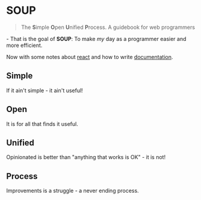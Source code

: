 # SOUP

> The **S**imple **O**pen **U**nified **P**rocess. A guidebook for web programmers

 
\- That is the goal of **SOUP**: To make *my* day as a programmer easier and more efficient.

Now with some notes about [react](./docs) and how to write [documentation](./docs). 

## Simple

If it ain't simple - it ain't useful!

## Open

It is for all that finds it useful. 

## Unified

Opinionated is better than "anything that works is OK" - it is not!

## Process

Improvements is a struggle - a never ending process.

